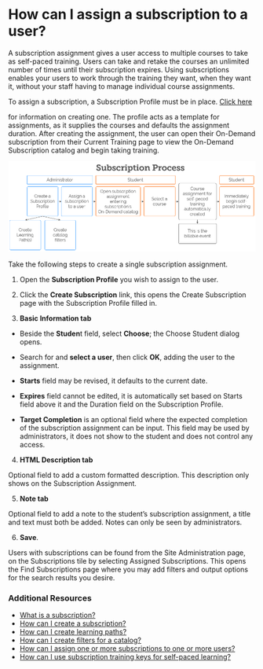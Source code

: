 # How can I assign a subscription to a user?

A subscription assignment gives a user access to multiple courses to take as self-paced training. Users can take and retake the courses an unlimited number of times until their subscription expires. Using subscriptions enables your users to work through the training they want, when they want it, without your staff having to manage individual course assignments.

To assign a subscription, a Subscription Profile must be in place. [Click here](/tms/tms-administrators/self-paced-learning-and-subscriptions/create-subscription.md)

for information on creating one. The profile acts as a template for assignments, as it supplies the courses and defaults the assignment duration. After creating the assignment, the user can open their On-Demand subscription from their Current Training page to view the On-Demand Subscription catalog and begin taking training.

![](/tms/images/subscription-process.png)
 
Take the following steps to create a single subscription assignment.

1.	Open the **Subscription Profile** you wish to assign to the user.

2.	Click the **Create Subscription** link, this opens the Create Subscription page with the Subscription Profile filled in.

3. **Basic Information tab**

* Beside the **Studen**t field, select **Choose**; the Choose Student dialog opens.

* Search for and **select a user**, then click **OK**, adding the user to the assignment.

* **Starts** field may be revised, it defaults to the current date.

* **Expires** field cannot be edited, it is automatically set based on Starts field above it and the Duration field on the Subscription Profile.

* **Target Completion** is an optional field where the expected completion of the subscription assignment can be input. This field may be used by administrators, it does not show to the student and does not control any access. 

4. **HTML Description tab**

Optional field to add a custom formatted description. This description only shows on the Subscription Assignment.

5. **Note tab**

Optional field to add a note to the student’s subscription assignment, a title and text must both be added. Notes can only be seen by administrators.

6.	**Save**.

Users with subscriptions can be found from the Site Administration page, on the Subscriptions tile by selecting Assigned Subscriptions. This opens the Find Subscriptions page where you may add filters and output options for the search results you desire.

### Additional Resources

- [What is a subscription?](/tms/tms-administrators/self-paced-learning-and-subscriptions/subscription-description.md)
- [How can I create a subscription?](/tms/tms-administrators/self-paced-learning-and-subscriptions/create-subscription.md)
- [How can I create learning paths?](/tms/tms-administrators/self-paced-learning-and-subscriptions/create-learning-path.md)
- [How can I create filters for a catalog?](/tms/tms-administrators/self-paced-learning-and-subscriptions/subscription-filters.md)
- [How can I assign one or more subscriptions to one or more users?](/tms/tms-administrators/self-paced-learning-and-subscriptions/subscription-assignment-multiple.md)
- [How can I use subscription training keys for self-paced learning?](/tms/tms-administrators/self-paced-learning-and-subscriptions/subscription-training-keys.md)

